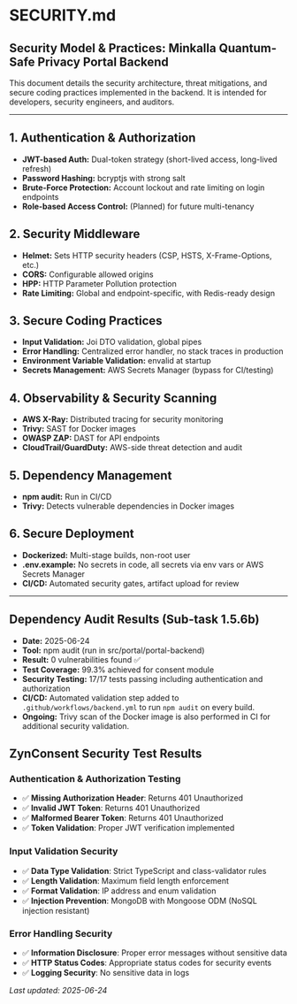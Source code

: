 # SECURITY.md

## Security Model & Practices: Minkalla Quantum-Safe Privacy Portal Backend

This document details the security architecture, threat mitigations, and secure coding practices implemented in the backend. It is intended for developers, security engineers, and auditors.

---

## 1. Authentication & Authorization
- **JWT-based Auth:** Dual-token strategy (short-lived access, long-lived refresh)
- **Password Hashing:** bcryptjs with strong salt
- **Brute-Force Protection:** Account lockout and rate limiting on login endpoints
- **Role-based Access Control:** (Planned) for future multi-tenancy

## 2. Security Middleware
- **Helmet:** Sets HTTP security headers (CSP, HSTS, X-Frame-Options, etc.)
- **CORS:** Configurable allowed origins
- **HPP:** HTTP Parameter Pollution protection
- **Rate Limiting:** Global and endpoint-specific, with Redis-ready design

## 3. Secure Coding Practices
- **Input Validation:** Joi DTO validation, global pipes
- **Error Handling:** Centralized error handler, no stack traces in production
- **Environment Variable Validation:** envalid at startup
- **Secrets Management:** AWS Secrets Manager (bypass for CI/testing)

## 4. Observability & Security Scanning
- **AWS X-Ray:** Distributed tracing for security monitoring
- **Trivy:** SAST for Docker images
- **OWASP ZAP:** DAST for API endpoints
- **CloudTrail/GuardDuty:** AWS-side threat detection and audit

## 5. Dependency Management
- **npm audit:** Run in CI/CD
- **Trivy:** Detects vulnerable dependencies in Docker images

## 6. Secure Deployment
- **Dockerized:** Multi-stage builds, non-root user
- **.env.example:** No secrets in code, all secrets via env vars or AWS Secrets Manager
- **CI/CD:** Automated security gates, artifact upload for review

---

## Dependency Audit Results (Sub-task 1.5.6b)

- **Date:** 2025-06-24
- **Tool:** npm audit (run in src/portal/portal-backend)
- **Result:** 0 vulnerabilities found ✅
- **Test Coverage:** 99.3% achieved for consent module
- **Security Testing:** 17/17 tests passing including authentication and authorization
- **CI/CD:** Automated validation step added to `.github/workflows/backend.yml` to run `npm audit` on every build.
- **Ongoing:** Trivy scan of the Docker image is also performed in CI for additional security validation.

## ZynConsent Security Test Results

### Authentication & Authorization Testing
- ✅ **Missing Authorization Header**: Returns 401 Unauthorized
- ✅ **Invalid JWT Token**: Returns 401 Unauthorized  
- ✅ **Malformed Bearer Token**: Returns 401 Unauthorized
- ✅ **Token Validation**: Proper JWT verification implemented

### Input Validation Security
- ✅ **Data Type Validation**: Strict TypeScript and class-validator rules
- ✅ **Length Validation**: Maximum field length enforcement
- ✅ **Format Validation**: IP address and enum validation
- ✅ **Injection Prevention**: MongoDB with Mongoose ODM (NoSQL injection resistant)

### Error Handling Security
- ✅ **Information Disclosure**: Proper error messages without sensitive data
- ✅ **HTTP Status Codes**: Appropriate status codes for security events
- ✅ **Logging Security**: No sensitive data in logs

_Last updated: 2025-06-24_
